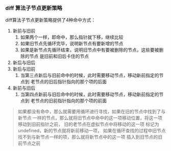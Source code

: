 ### diff 算法子节点更新策略
diff算法子节点更新策略提供了4种命中方式：

1. 新前与旧前
    1. 如果两个一样，即命中，那么指针就下移，继续比较
    2. 如果旧节点先循环完毕，说明新节点有要新增的节点
    3. 如果是新节点先循环结束，说明旧节点中有要被删除的节点，这些要被删除的节点
        是旧前和旧后卡住的节点
2. 新后与旧后
3. 新后与旧前
    1. 当第三点新后与旧前命中的时候，此时需要移动节点，移动新前指定的节点到
        老节点的旧后指针指向的那个项的后面
4. 新前与旧后
    1. 当第四点新前与旧后命中的时候，此时需要移动节点，移动新前指定的节点到
        老节点的旧前指针指向的那个项的前面
> 如果都没有命中，那么就需要用循环进行寻找，如果在旧的节点中找到了与新节点
>一样的节点，那么就将旧节点中命中的这一项移动位置，将这一项移动到旧前指针之前，
>旧的老节点在虚拟节点中将移动的这一项
>标记为undefined，新的节点就将新前移动一项，
>如果在循环查找的过程中旧节点找不到与新节点一样的项，那么就将新节点中的这一项
>插入到旧节点的旧前节点之前
